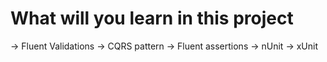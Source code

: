 # What will you learn in this project
-> Fluent Validations
-> CQRS pattern
-> Fluent assertions
-> nUnit
-> xUnit
